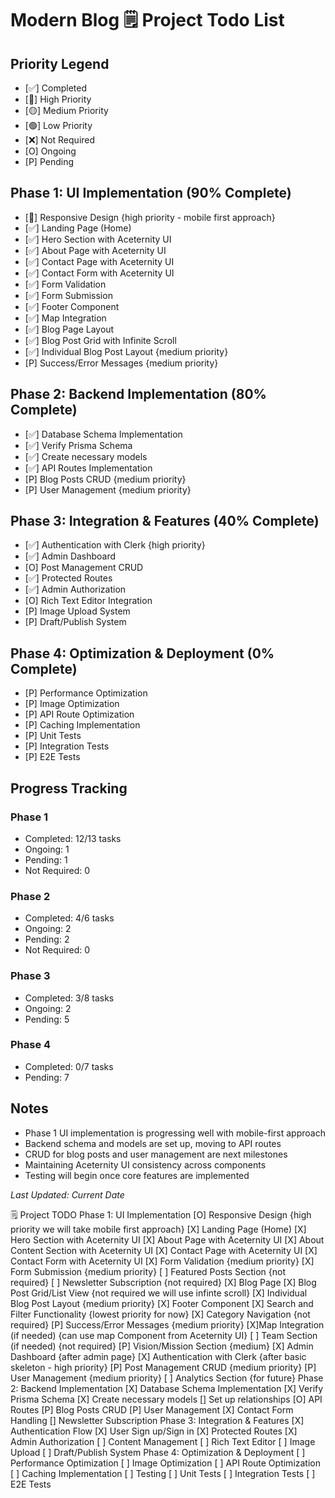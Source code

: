 # Modern Blog 🗒️ Project Todo List

## Priority Legend
- [✅] Completed
- [🔴] High Priority
- [🟡] Medium Priority
- [🟢] Low Priority
- [❌] Not Required
- [O] Ongoing
- [P] Pending

## Phase 1: UI Implementation (90% Complete)
- [🔴] Responsive Design {high priority - mobile first approach}
- [✅] Landing Page (Home)
- [✅] Hero Section with Aceternity UI
- [✅] About Page with Aceternity UI
- [✅] Contact Page with Aceternity UI
- [✅] Contact Form with Aceternity UI
- [✅] Form Validation
- [✅] Form Submission
- [✅] Footer Component
- [✅] Map Integration
- [✅] Blog Page Layout
- [✅] Blog Post Grid with Infinite Scroll
- [✅] Individual Blog Post Layout {medium priority}
- [P] Success/Error Messages {medium priority}


## Phase 2: Backend Implementation (80% Complete)
- [✅] Database Schema Implementation
- [✅] Verify Prisma Schema
- [✅] Create necessary models
- [✅] API Routes Implementation
- [P] Blog Posts CRUD {medium priority}
- [P] User Management {medium priority}


## Phase 3: Integration & Features (40% Complete)
- [✅] Authentication with Clerk {high priority}
- [✅] Admin Dashboard
- [O] Post Management CRUD
- [✅] Protected Routes
- [✅] Admin Authorization
- [O] Rich Text Editor Integration
- [P] Image Upload System
- [P] Draft/Publish System

## Phase 4: Optimization & Deployment (0% Complete)
- [P] Performance Optimization
- [P] Image Optimization
- [P] API Route Optimization
- [P] Caching Implementation
- [P] Unit Tests
- [P] Integration Tests
- [P] E2E Tests

## Progress Tracking
### Phase 1
- Completed: 12/13 tasks
- Ongoing: 1
- Pending: 1
- Not Required: 0

### Phase 2
- Completed: 4/6 tasks
- Ongoing: 2
- Pending: 2
- Not Required: 0

### Phase 3
- Completed: 3/8 tasks
- Ongoing: 2
- Pending: 5

### Phase 4
- Completed: 0/7 tasks
- Pending: 7

## Notes
- Phase 1 UI implementation is progressing well with mobile-first approach
- Backend schema and models are set up, moving to API routes
- CRUD for blog posts and user management are next milestones
- Maintaining Aceternity UI consistency across components
- Testing will begin once core features are implemented

_Last Updated: Current Date_





<!-- don't touch this ignore anything after this -->
🗒️ Project TODO
Phase 1: UI Implementation
[O] Responsive Design {high priority we will take mobile first approach}
[X] Landing Page (Home)
[X] Hero Section with Aceternity UI
[X] About Page with Aceternity UI
[X] About Content Section with Aceternity UI
[X] Contact Page with Aceternity UI
[X] Contact Form with Aceternity UI
[X] Form Validation {medium priority}
[X] Form Submission {medium priority}
[ ] Featured Posts Section  {not required}
[ ] Newsletter Subscription {not required}
[X] Blog Page
[X] Blog Post Grid/List View {not required we will use infinte scroll}
[X] Individual Blog Post Layout {medium priority}
[X] Footer Component
[X] Search and Filter Functionality {lowest priority for now}
[X] Category Navigation {not required}
[P] Success/Error Messages {medium priority}
[X]Map Integration (if needed) {can use map Component from Aceternity UI}
[ ] Team Section (if needed) {not required}
[P] Vision/Mission Section {medium}
[X] Admin Dashboard {after admin page}
[X] Authentication with Clerk {after basic skeleton - high priority}
[P] Post Management CRUD {medium priority}
[P] User Management {medium priority}
[ ] Analytics Section {for future}
Phase 2: Backend Implementation
[X] Database Schema Implementation
[X] Verify Prisma Schema
[X] Create necessary models
[] Set up relationships
[O] API Routes
[P] Blog Posts CRUD
[P] User Management
[X] Contact Form Handling
[] Newsletter Subscription
Phase 3: Integration & Features
[X] Authentication Flow
[X] User Sign up/Sign in
[X] Protected Routes
[X] Admin Authorization
[ ] Content Management
[ ] Rich Text Editor
[ ] Image Upload
[ ] Draft/Publish System
Phase 4: Optimization & Deployment
[ ] Performance Optimization
[ ] Image Optimization
[ ] API Route Optimization
[ ] Caching Implementation
[ ] Testing
[ ] Unit Tests
[ ] Integration Tests
[ ] E2E Tests
